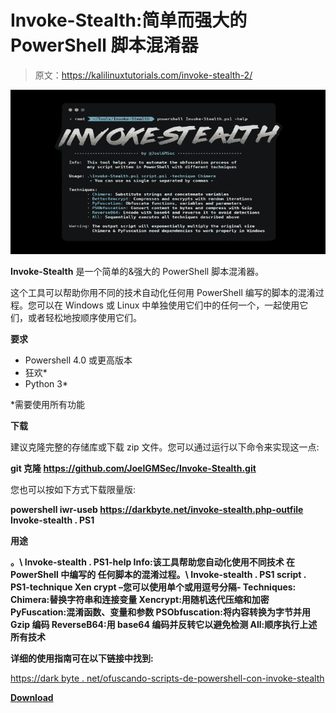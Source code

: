 # Invoke-Stealth:简单而强大的 PowerShell 脚本混淆器

> 原文：<https://kalilinuxtutorials.com/invoke-stealth-2/>

[![Invoke-Stealth : Simple And Powerful PowerShell Script Obfuscator](img//d23d5b937a78f87ca141736a0ccaff95.png "Invoke-Stealth : Simple And Powerful PowerShell Script Obfuscator")](https://1.bp.blogspot.com/-qOD8ikPzTf8/YI_Cy_aUCOI/AAAAAAAAI-w/XzKrA4BM9CIe41R6hLXF20P3KfpY7f4uQCLcBGAsYHQ/s728/Invoke-Stealth%2B%25281%2529.png)

**Invoke-Stealth** 是一个简单的&强大的 PowerShell 脚本混淆器。

这个工具可以帮助你用不同的技术自动化任何用 PowerShell 编写的脚本的混淆过程。您可以在 Windows 或 Linux 中单独使用它们中的任何一个，一起使用它们，或者轻松地按顺序使用它们。

**要求**

*   Powershell 4.0 或更高版本
*   狂欢*
*   Python 3*

*需要使用所有功能

**下载**

建议克隆完整的存储库或下载 zip 文件。您可以通过运行以下命令来实现这一点:

**git 克隆 https://github.com/JoelGMSec/Invoke-Stealth.git**

您也可以按如下方式下载限量版:

**powershell iwr-useb https://darkbyte.net/invoke-stealth.php-outfile Invoke-stealth . PS1**

**用途**

**。\ Invoke-stealth . PS1-help
Info:该工具帮助您自动化使用不同技术
在 PowerShell 中编写的
任何脚本的混淆过程。\ Invoke-stealth . PS1 script . PS1-technique Xen crypt
–您可以使用单个或用逗号分隔-
Techniques:
Chimera:替换字符串和连接变量
Xencrypt:用随机迭代压缩和加密
PyFuscation:混淆函数、变量和参数
PSObfuscation:将内容转换为字节并用 Gzip 编码
ReverseB64:用 base64 编码并反转它以避免检测
All:顺序执行上述所有技术** 

**详细的使用指南可在以下链接中找到:**

[https://dark byte . net/ofuscando-scripts-de-powershell-con-invoke-stealth](https://darkbyte.net/ofuscando-scripts-de-powershell-con-invoke-stealth)

[**Download**](https://github.com/JoelGMSec/Invoke-Stealth)
